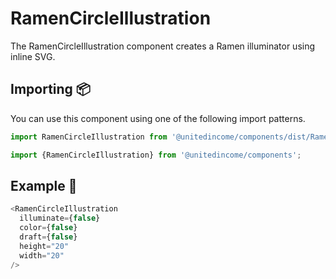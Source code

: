 # RamenCircleIllustration

The RamenCircleIllustration component creates a Ramen illuminator using inline SVG.

## Importing 📦

You can use this component using one of the following import patterns.

```javascript
import RamenCircleIllustration from '@unitedincome/components/dist/RamenCircleIllustration';
```

```javascript
import {RamenCircleIllustration} from '@unitedincome/components';
```

## Example 🚀

```javascript
<RamenCircleIllustration
  illuminate={false}
  color={false}
  draft={false}
  height="20"
  width="20"
/>
```

